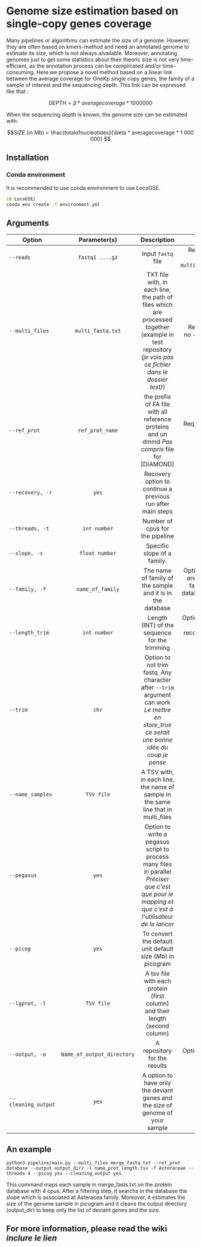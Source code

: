 # Genome size estimation based on single-copy genes coverage

Many pipelines or algorithms can estimate the size of a genome. However, they are often based on kmers-method and need an annotated genome to estimate its size, which is not always alvailable. 
Moreover, annotating genomes just to get some statistics about their theoric size is not very time-efficient, as the annotation process can be complicated and/or time-consuming.
Here we propose a novel method based on a linear link between the average coverage for OneKp single copy genes, the family of a sample of interest and the sequencing depth.
This link can be expressed like that :

```math
DEPTH = \beta *  averagecoverage  * 1 000 000 
```

When the sequencing depth is known, the genome size can be estimated with:

```math
SIZE (in Mb) = \frac{totalofnucleotides}{\beta * averagecoverage * 1 000 000} 
```

## Installation

### Conda environment 

It is recommended to use conda environment to use LocoGSE.

```bash
cd LocoGSE/
conda env create -f environment.yml
```


## Arguments

|  Option  |  Parameter(s)  |  Description  |  Requirement  |
|---   |:-:   |:-:   |--:  |
|  `--reads`  |  `fastq1 ....gz`  |  Input `fastq` file |  Required if there is no `--multi_files`argument |
|  `--multi_files`  |  `multi_fastq.txt`  |  TXT file with, in each line, the path of files which are processed together (example in test repository *(je vois pas ce fichier dans le dossier test)*)  |  Required if there is no `--reads`argument |
|  `--ref_prot`  |  `ref_prot_name`  | the prefix of FA file with all reference proteins and un dmmd *Pas compris* file for [DIAMOND]  |  Required. By Default : `OneKpGenes database`  | 
| `--recovery, -r`  |  `yes`  |  Recovery option to continue a previous run after main steps  |  Optional  |
| `--threads, -t`  |  `int number`  |  Number of cpus for the pipeline  |  Optional  |
|  `--slope, -s `  |  `float number` |  Specific slope of a family.  |  Optional |
|  `--family, -f`  |  `name_of_family`  |  The name of family of the sample and it is in the database  |  Optional if any slope are given and if the family sample is in database *Toute cette ligne-là est pas claire* |
| `--length_trim`  |  `int number`  |  Length (INT) of the sequence for the trimming  |  Optional (by default : 100) but not recommended if it is not for a new calibration |
|  `--trim`  |  `chr`  |  Option to not trim fastq. Any character after `--trim` argument can work *Le mettre en store_true ce serait une bonne idée du coup je pense*  |  Optional  | 
|  `--name_samples`  |  `TSV file`  |  A TSV with, in each line, the name of sample in the same line that in multi_files  |  Optional  | 
|  `--pegasus`  |  `yes`  |  Option to write a pegasus script to process many files in parallel *Préciser que c'est que pour le mapping et que c'est à l'utilisateur de le lancer*  |  Optional  |
|  `--picog` |   `yes`  |  To convert the default unit default size (Mb) in picogram   |  Optional  |
|  `--lgprot, -l`  |  `TSV file`  |  A tsv file with each protein (first column) and their length (second column)  |  Optional  |
|  `--output, -o` |  `Name_of_output_directory`  |  A repository for the results  |  Optional. By default : results/   |
|  `--cleaning_output`  |  `yes`  |  A option to have only the deviant genes and the size of genome of your sample  |  Optional  |


## An example

`python3 pipeline/main.py --multi_files merge_fastq.txt --ref_prot database --output output_dir/ -l name_prot_length.tsv -f Asteraceae --threads 4 --picog yes --cleaning_output yes `

This command maps each sample in merge_fasts.txt on the protein database with 4 cpus. After a filtering step, it searchs in the database the slope which is associated at Asteracea family. Moreover, it estimates the size of the genome sample in picogram and it cleans the output directory (output_dir) to keep only the list of deviant genes and the size.

## For more information, please read the wiki *inclure le lien*


